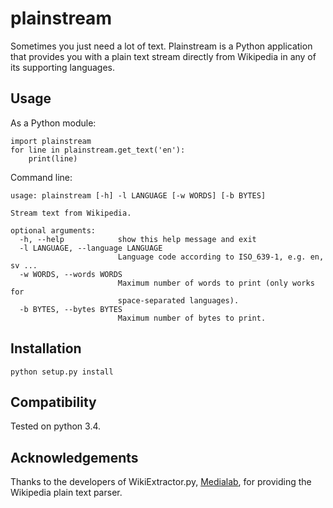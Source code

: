 plainstream
========

Sometimes you just need a lot of text. Plainstream is a Python application that provides you with a plain text stream directly from Wikipedia in any of its supporting languages.

Usage
-----

As a Python module:

    import plainstream
    for line in plainstream.get_text('en'):
        print(line)


Command line:

    usage: plainstream [-h] -l LANGUAGE [-w WORDS] [-b BYTES]

    Stream text from Wikipedia.

    optional arguments:
      -h, --help            show this help message and exit
      -l LANGUAGE, --language LANGUAGE
                            Language code according to ISO_639-1, e.g. en, sv ...
      -w WORDS, --words WORDS
                            Maximum number of words to print (only works for
                            space-separated languages).
      -b BYTES, --bytes BYTES
                            Maximum number of bytes to print.

Installation
------------
`python setup.py install`

Compatibility
-------------
Tested on python 3.4.

Acknowledgements
----------------

Thanks to the developers of WikiExtractor.py, [Medialab](http://medialab.di.unipi.it/wiki/Wikipedia_Extractor), for providing the Wikipedia plain text parser. 


